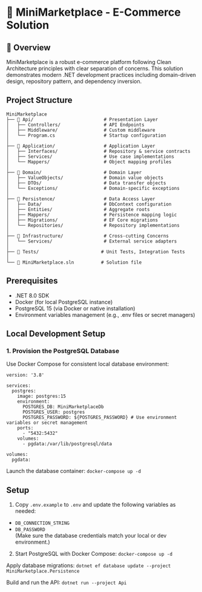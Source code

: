 # 🏪 MiniMarketplace - E-Commerce Solution

## 📌 Overview

MiniMarketplace is a robust e-commerce platform following Clean Architecture principles with clear separation of concerns. This solution demonstrates modern .NET development practices including domain-driven design, repository pattern, and dependency inversion.

## Project Structure
```
MiniMarketplace
├── 📁 Api/                          # Presentation Layer
│   ├── Controllers/                # API Endpoints
│   ├── Middleware/                 # Custom middleware
│   └── Program.cs                  # Startup configuration
│
├── 📁 Application/                  # Application Layer
│   ├── Interfaces/                 # Repository & service contracts
│   ├── Services/                   # Use case implementations
│   └── Mappers/                    # Object mapping profiles
│
├── 📁 Domain/                       # Domain Layer
│   ├── ValueObjects/               # Domain value objects
│   ├── DTOs/                       # Data transfer objects
│   └── Exceptions/                 # Domain-specific exceptions
│
├── 📁 Persistence/                  # Data Access Layer
│   ├── Data/                       # DbContext configuration
│   ├── Entities/                   # Aggregate roots
│   ├── Mappers/                    # Persistence mapping logic
│   ├── Migrations/                 # EF Core migrations
│   └── Repositories/               # Repository implementations
│
├── 📁 Infrastructure/               # Cross-cutting Concerns
│   └── Services/                   # External service adapters
│
├── 📁 Tests/                       # Unit Tests, Integration Tests
│
└── 📄 MiniMarketplace.sln          # Solution file
```
## Prerequisites
* .NET 8.0 SDK
* Docker (for local PostgreSQL instance)
* PostgreSQL 15 (via Docker or native installation)
* Environment variables management (e.g., .env files or secret managers)

## Local Development Setup
### 1. Provision the PostgreSQL Database
Use Docker Compose for consistent local database environment:
```
version: '3.8'

services:
  postgres:
    image: postgres:15
    environment:
      POSTGRES_DB: MiniMarketplaceDb
      POSTGRES_USER: postgres
      POSTGRES_PASSWORD: ${POSTGRES_PASSWORD} # Use environment variables or secret management
    ports:
      - "5432:5432"
    volumes:
      - pgdata:/var/lib/postgresql/data

volumes:
  pgdata:
```
Launch the database container: ``` docker-compose up -d ```

## Setup

1. Copy `.env.example` to `.env` and update the following variables as needed:  
* `DB_CONNECTION_STRING`  
* `DB_PASSWORD`  
(Make sure the database credentials match your local or dev environment.)

2. Start PostgreSQL with Docker Compose:  ```docker-compose up -d```

Apply database migrations:
```dotnet ef database update --project MiniMarketplace.Persistence``` 

Build and run the API:
```dotnet run --project Api``` 
